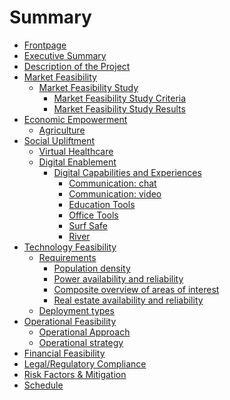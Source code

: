 # Summary

- [Frontpage](./readme.md)
- [Executive Summary](./executive_summary.md)
- [Description of the Project](./project_description.md)
- [Market Feasibility](./market_assessment_and_strategy.md)
  - [Market Feasibility Study](./market_feasibility.md)
    - [Market Feasibility Study Criteria](./market_feasibility_criteria.md)
    - [Market Feasibility Study Results](./market_feasibility_results.md)
- [Economic Empowerment](./economic_empowerment.md)
  - [Agriculture](./Agriculture/onepager.md)
- [Social Upliftment](./social_impact.md)
  - [Virtual Healthcare]()
  - [Digital Enablement]()
    - [Digital Capabilities and Experiences]()
      - [Communication: chat](./Capabilities/Communication_chat.md)
      - [Communication: video](./Capabilities/Communication_video.md)
      - [Education Tools](./Capabilities/Education.md)
      - [Office Tools](./Capabilities/Office_tools.md)
      - [Surf Safe](./Capabilities/Surf_safe.md)
      - [River](./Capabilities/river.md)
- [Technology Feasibility](./technology_considerations.md)
  - [Requirements](./technical_requirements.md)
    - [Population density](./requirements_population_density.md)
    - [Power availability and reliability](./requirements_power.md)
    - [Composite overview of areas of interest](./requirements_composite.md)
    - [Real estate availability and reliability](./realestate_options.md)
  - [Deployment types](./deployment_types.md)
- [Operational Feasibility]()
  - [Operational Approach](./operational_feasibility.md)
  - [Operational strategy](./operational_strategy.md)
- [Financial Feasibility](./financial_feasibility.md)
- [Legal/Regulatory Compliance](./legal_compliance.md)
- [Risk Factors & Mitigation](./risk_factors.md)
- [Schedule](./schedule.md)


<!--
- [Intro](./intro.md)
- [Mission](./mission.md)
- [Purpose](purpose.md)
- [Architecture](architecture/architecture.md)
    - [Twins](architecture/twins.md)
    - [Planetary Network](architecture/planetary_network.md)
    - [FreeFlow Chain](architecture/ffchain.md)
- [Use Of Funds](use_of_funds.md)
    - [Milestone 1](ms1.md)
    - [Milestone 2](ms2.md)
    - [Milestone 3](ms3.md)
    - [License](license.md)
- [Benefit](benefit_devxdao.md)
- [Team](team/team.md) 
    - [Gava](team/gava.md) 
    - [Kristof](team/kristof.md)
- [Conclusion](conclusion.md)
- [V API](v/readme.md)
  - [Crypto](v/crypto.md)
  - [TFGrid](v/tfgrid.md)- 
  - [Core](v/twinactions.md) -->

